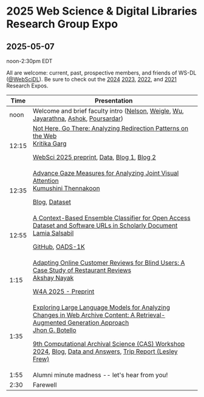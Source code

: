 # 2025 Web Science &amp; Digital Libraries Research Group Expo
## 2025-05-07

noon-2:30pm EDT

All are welcome: current, past, prospective members, and friends of WS-DL ([@WebSciDL](https://bsky.app/profile/webscidl.bsky.social)).  Be sure to check out the [2024](https://github.com/oduwsdl/2024-research-expo) [2023](https://github.com/oduwsdl/2023-research-expo/), [2022](https://github.com/oduwsdl/2022-research-expo/), and [2021](https://github.com/oduwsdl/2021-research-expo/) Research Expos.

| Time  | Presentation                                                                                                                                                                                                                                                                                                                                                                                                                                                                                                                                                                                                                                                                                                                                           |
| ----- | ------------------------------------------------------------------------------------------------------------------------------------------------------------------------------------------------------------------------------------------------------------------------------------------------------------------------------------------------------------------------------------------------------------------------------------------------------------------------------------------------------------------------------------------------------------------------------------------------------------------------------------------------------------------------------------------------------------------------------------------------------ |
| noon  | Welcome and brief faculty intro ([Nelson](https://bsky.app/profile/phonedudemln.bsky.social), [Weigle](https://bsky.app/profile/weiglemc.bsky.social), [Wu](https://twitter.com/fanchyna), [Jayarathna](https://twitter.com/openmaze), [Ashok](https://twitter.com/VikasGAshok1), [Poursardar](https://twitter.com/Faryane))                                                                                                                                                                                                                                                                                                                                                                                                                           |
| 12:15 | [Not Here, Go There: Analyzing Redirection Patterns on the Web](https://docs.google.com/presentation/d/1edFyre98zaZDxl0B6dX5bJ1Jx4uHM9OGTT52GQuQf1w/edit?usp=sharing) <br>[Kritika Garg](https://twitter.com/kritika_garg) <p> [WebSci 2025 preprint](https://kritikagarg.github.io/papers/Websci25_redirection.pdf), [Data](https://archive.org/details/not-your-parents-web), [Blog 1](https://ws-dl.blogspot.com/2024/09/2024-09-20-some-urls-are-immortal-most.html), [Blog 2](https://ws-dl.blogspot.com/2024/10/2024-10-22-analyzing-redirects-and.html)                                                                                                                                                                                                                                                                                                                                                                                                                                                                                                                                                                                                                                           |
| 12:35 | [Advance Gaze Measures for Analyzing Joint Visual Attention](https://docs.google.com/presentation/d/1BXCWOVtfszS8DGROhT1YstMhHREaHqmp/edit#slide=id.p1) <br> [Kumushini Thennakoon](https://twitter.com/KumushiniT) <p> [Blog](https://ws-dl.blogspot.com/2025/01/2025-01-15-revolutionizing-eye-tracking.html), [Dataset](https://www.projectaria.com/datasets/aea/)                                                                                                                                                                                                                                                                                                                                                                                  |
| 12:55 | [A Context-Based Ensemble Classifier for Open Access Dataset and Software URLs in Scholarly Document](https://docs.google.com/presentation/d/1X2ajgOQF_Vz6dkkxONBUdtu_AdXhi0X8SsFZCMNPcJQ/edit?usp=sharing) <br> [Lamia Salsabil](https://twitter.com/liya_lamia) <p> [GitHub](https://github.com/lamps-lab/OADS-HT25), [OADS-1K](https://github.com/lamps-lab/OADS-HT25/tree/main/dataset)                                                                                                                                                                                                                                                                                                                                                            |
| 1:15  | [Adapting Online Customer Reviews for Blind Users: A Case Study of Restaurant Reviews](https://docs.google.com/presentation/d/1zsGv8ty2I2T-j7st0UdN_SfVVILulC5_/edit?usp=sharing&ouid=106876173873683825769&rtpof=true&sd=true) <br> [Akshay Nayak](https://twitter.com/AkshayKNayak7) <p> [W4A 2025 - Preprint](https://drive.google.com/file/d/1thyXAO0ubbOxHYZLyYQyHvfMwTek7Qou/view?usp=drive_link)                                                                                                                                                                                                                                                                                                                                                |
| 1:35  | [Exploring Large Language Models for Analyzing Changes in Web Archive Content: A Retrieval-Augmented Generation Approach](https://docs.google.com/presentation/d/1fG1V8E2Vk1qghbBJmNxkA92FXTRV_Hm_/edit?usp=sharing&ouid=100350109583181380606&rtpof=true&sd=true) <br> [Jhon G. Botello](https://twitter.com/jhon_gbm12) <p> [9th Computational Archival Science (CAS) Workshop 2024](https://ieeexplore.ieee.org/stamp/stamp.jsp?arnumber=10826069), [Blog](https://ws-dl.blogspot.com/2025/01/2025-01-27-can-llms-detect-and-analyze.html), [Data and Answers](https://github.com/jgbotello/Exploring-LLMs-for-Content-Change-Analysis), [Trip Report (Lesley Frew)](https://ws-dl.blogspot.com/2025/01/2025-01-06-9th-computational-archival.html) |
| 1:55  | Alumni minute madness -- let's hear from you!                                                                                                                                                                                                                                                                                                                                                                                                                                                                                                                                                                                                                                                                                                          |
| 2:30  | Farewell                                                                                                                                                                                                                                                                                                                                                                                                                                                                                                                                                                                                                                                                                                                                               |






